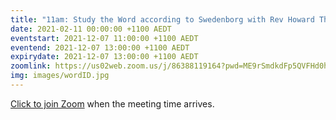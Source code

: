 ```yaml
---
title: "11am: Study the Word according to Swedenborg with Rev Howard Thompson"
date: 2021-02-11 00:00:00 +1100 AEDT
eventstart: 2021-12-07 11:00:00 +1100 AEDT
eventend: 2021-12-07 13:00:00 +1100 AEDT
expirydate: 2021-12-07 13:00:00 +1100 AEDT
zoomlink: https://us02web.zoom.us/j/86388119164?pwd=ME9rSmdkdFp5QVFHd0hIbDZmNXhRQT09
img: images/wordID.jpg
---
```

[Click to join Zoom](https://us02web.zoom.us/j/86388119164?pwd=ME9rSmdkdFp5QVFHd0hIbDZmNXhRQT09) when the meeting time arrives.